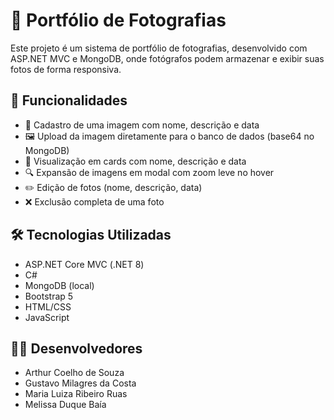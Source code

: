 # 📸 Portfólio de Fotografias

Este projeto é um sistema de portfólio de fotografias, desenvolvido com ASP.NET MVC e MongoDB, onde fotógrafos podem armazenar e exibir suas fotos de forma responsiva.

## 🚀 Funcionalidades

- 📁 Cadastro de uma imagem com nome, descrição e data
- 🖼️ Upload da imagem diretamente para o banco de dados (base64 no MongoDB)
- 🧾 Visualização em cards com nome, descrição e data
- 🔍 Expansão de imagens em modal com zoom leve no hover
- ✏️ Edição de fotos (nome, descrição, data)
- ❌ Exclusão completa de uma foto

## 🛠️ Tecnologias Utilizadas

- ASP.NET Core MVC (.NET 8)
- C#
- MongoDB (local)
- Bootstrap 5
- HTML/CSS
- JavaScript

## 👩‍💻 Desenvolvedores

- Arthur Coelho de Souza
- Gustavo Milagres da Costa
- Maria Luiza Ribeiro Ruas
- Melissa Duque Baía
